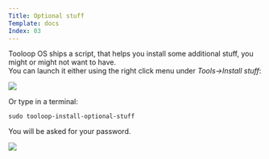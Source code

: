 ```yaml
---
Title: Optional stuff
Template: docs
Index: 03
---
```


Tooloop OS ships a script, that helps you install some additional stuff, you might or might not want to have.  
You can launch it either using the right click menu under _Tools&rarr;Install stuff_:

<img src="http://placehold.it/1280x720?text=Install stuff in menu">

Or type in a terminal:

<pre class="command-line" data-prompt="~$"><code class="language-bash">sudo tooloop-install-optional-stuff</code></pre>

You will be asked for your password.

<img src="%base_url%/assets/manual/install-stuff.png">